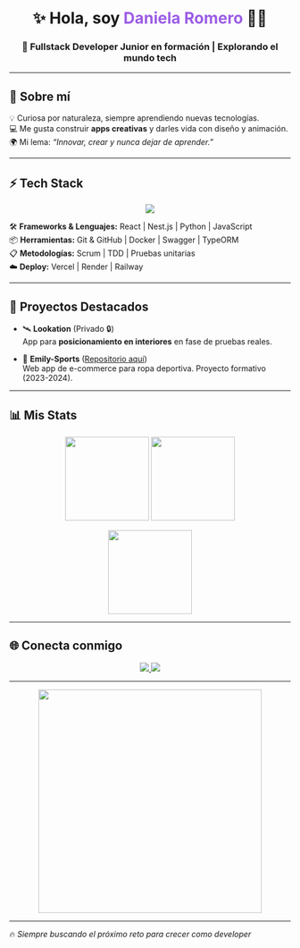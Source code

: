 <h1 align="center">✨ Hola, soy <span style="color:#9b5de5">Daniela Romero</span> 👩‍💻</h1>  
<h3 align="center">🚀 Fullstack Developer Junior en formación | Explorando el mundo tech</h3>  

---

## 🌸 Sobre mí  
💡 Curiosa por naturaleza, siempre aprendiendo nuevas tecnologías.  
💻 Me gusta construir **apps creativas** y darles vida con diseño y animación.  
🌍 Mi lema: *“Innovar, crear y nunca dejar de aprender.”*  

---

## ⚡ Tech Stack  
<p align="center">
  <img src="https://skillicons.dev/icons?i=js,react,nest,py,docker,git,github,postgres,tailwind,vercel" />
</p>  

🛠️ **Frameworks & Lenguajes:** React | Nest.js | Python | JavaScript  
📦 **Herramientas:** Git & GitHub | Docker | Swagger | TypeORM  
📋 **Metodologías:** Scrum | TDD | Pruebas unitarias  
☁️ **Deploy:** Vercel | Render | Railway  

---

## 🌈 Proyectos Destacados  

- 🛰️ **Lookation** (Privado 🔒)  
  App para **posicionamiento en interiores** en fase de pruebas reales.  

- 👕 **Emily-Sports** ([Repositorio aquí](#))  
  Web app de e-commerce para ropa deportiva. Proyecto formativo (2023-2024).  

---

## 📊 Mis Stats  

<p align="center">
  <img src="https://streak-stats.demolab.com?user=Dani-02R&theme=radical&hide_border=true&border_radius=10" height="150"/>
  <img src="https://github-readme-stats.vercel.app/api?username=Dani-02R&show_icons=true&theme=radical&hide_border=true" height="150"/>
</p>  

<p align="center">
  <img src="https://github-readme-stats.vercel.app/api/top-langs/?username=Dani-02R&layout=compact&theme=radical&hide_border=true" height="150"/>
</p>  

---

## 🌐 Conecta conmigo  
<p align="center">
  <a href="https://www.linkedin.com/in/tu-linkedin" target="_blank">
    <img src="https://img.shields.io/badge/LinkedIn-%230077B5.svg?&style=for-the-badge&logo=linkedin&logoColor=white" />
  </a>
  <a href="mailto:da933522@gmail.com">
    <img src="https://img.shields.io/badge/Gmail-D14836.svg?&style=for-the-badge&logo=gmail&logoColor=white" />
  </a>
</p>  

---

<p align="center">
  <img src="https://media.tenor.com/2uyENRmiUt0AAAAC/coding.gif" width="400"/>
</p>  

---

🔥 *Siempre buscando el próximo reto para crecer como developer*  

